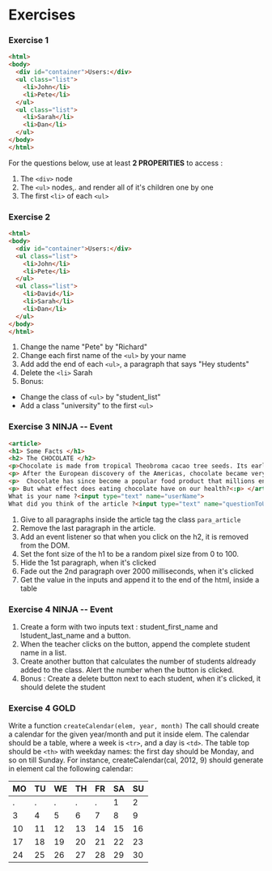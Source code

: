 # Exercises

### Exercise 1
```html run
<html>
<body>
  <div id="container">Users:</div>
  <ul class="list">
    <li>John</li>
    <li>Pete</li>
  </ul>
  <ul class="list">
    <li>Sarah</li>
    <li>Dan</li>
  </ul>
</body>
</html>
```
For the questions below, use at least **2 PROPERITIES** to access :
1. The `<div>` node
2. The `<ul>` nodes,. and render all of it's children one by one
3. The first `<li>` of each `<ul>`

### Exercise 2
```html run
<html>
<body>
  <div id="container">Users:</div>
  <ul class="list">
    <li>John</li>
    <li>Pete</li>
  </ul>
  <ul class="list">
    <li>David</li>
    <li>Sarah</li>
    <li>Dan</li>
  </ul>
</body>
</html>
```
1. Change the name "Pete" by "Richard"
2. Change each first name of the `<ul>` by your name
3. Add add the end of each `<ul>`, a paragraph that says "Hey students"
4. Delete the `<li>` Sarah
5. Bonus: 
* Change the class of `<ul>` by "student_list"
* Add a class "university" to the first `<ul>`

### Exercise 3 **NINJA -- Event**
``` html run
<article>
<h1> Some Facts </h1>
<h2> The CHOCOLATE </h2>
<p>Chocolate is made from tropical Theobroma cacao tree seeds. Its earliest use dates back to the Olmec civilization in Mesoamerica.</p>
<p> After the European discovery of the Americas, chocolate became very popular in the wider world, and its demand exploded. </p>
<p>  Chocolate has since become a popular food product that millions enjoy every day, thanks to its unique, rich, and sweet taste.</p> 
<p> But what effect does eating chocolate have on our health?<:p> </article>
What is your name ?<input type="text" name="userName">
What did you think of the article ?<input type="text" name="questionToUser">
```

1.	Give to all paragraphs inside the article tag the class  `para_article` 
2.	Remove the last paragraph in the article.
3.	Add an event listener so that when you click on the h2, it is removed from the DOM.
4.	Set the font size of the h1 to be a random pixel size from 0 to 100.
5.	Hide the 1st paragraph, when it's clicked 
6.	Fade out the 2nd paragraph over 2000 milliseconds, when it's clicked
7.	Get the value in the inputs and append it to the end of the html, inside a table

### Exercise 4  **NINJA  -- Event**

1.	Create a form with two inputs text : student_first_name and lstudent_last_name and a button.
2.	When the teacher clicks on the button, append the complete student name in a list.
3.	Create another button that calculates the number of students aldready added to the class. Alert the number when the button is clicked.
4.	Bonus : Create a delete button next to each student, when it's clicked, it should delete the student

### Exercise 4  **GOLD**

Write a function `createCalendar(elem, year, month)`
The call should create a calendar for the given year/month and put it inside elem.
The calendar should be a table, where a week is `<tr>`, and a day is `<td>`. The table top should be `<th>` with weekday names: the first day should be Monday, and so on till Sunday.
For instance, createCalendar(cal, 2012, 9) should generate in element cal the following calendar:

MO | TU | WE | TH | FR | SA | SU
------------ | ------------- | ------------- | ------------- | ------------- | ------------- | -------------
.| . | . | . | . | 1| 2
3| 4 | 5| 6| 7 | 8 | 9 | 
10| 11 | 12| 13| 14 | 15 | 16 | 
17| 18 | 19| 20| 21 | 22 | 23 | 
24| 25 | 26| 27| 28 | 29 | 30 | 
